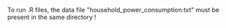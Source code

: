 To run .R files, the data file "household_power_consumption.txt" must be present in the same directory !
